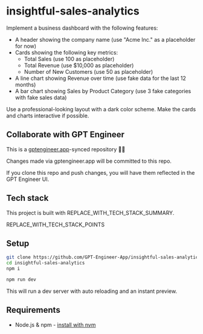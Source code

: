 # insightful-sales-analytics

Implement a business dashboard with the following features:

- A header showing the company name (use "Acme Inc." as a placeholder for now)
- Cards showing the following key metrics:
  - Total Sales (use 100 as placeholder) 
  - Total Revenue (use $10,000 as placeholder)
  - Number of New Customers (use 50 as placeholder)
- A line chart showing Revenue over time (use fake data for the last 12 months)
- A bar chart showing Sales by Product Category (use 3 fake categories with fake sales data)

Use a professional-looking layout with a dark color scheme. Make the cards and charts interactive if possible.

## Collaborate with GPT Engineer

This is a [gptengineer.app](https://gptengineer.app)-synced repository 🌟🤖

Changes made via gptengineer.app will be committed to this repo.

If you clone this repo and push changes, you will have them reflected in the GPT Engineer UI.

## Tech stack

This project is built with REPLACE_WITH_TECH_STACK_SUMMARY.

REPLACE_WITH_TECH_STACK_POINTS

## Setup

```sh
git clone https://github.com/GPT-Engineer-App/insightful-sales-analytics.git
cd insightful-sales-analytics
npm i
```

```sh
npm run dev
```

This will run a dev server with auto reloading and an instant preview.

## Requirements

- Node.js & npm - [install with nvm](https://github.com/nvm-sh/nvm#installing-and-updating)

